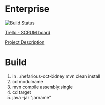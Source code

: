# Enterprise
[![Build Status](https://travis-ci.org/ITB5-TeamC/nefarious-octo-kidney.svg?branch=dev)](https://travis-ci.org/ITB5-TeamC/nefarious-octo-kidney)

[Trello - SCRUM board](https://trello.com/b/FjAcj2VK/sport)

[Project Description](https://homepages.fhv.at/tf/EC/projekt.html)

# Build
1. in ../nefarious-oct-kidney mvn clean install
2. cd modulname
3. mvn compile assembly:single
4. cd target
5. java -jar "jarname"